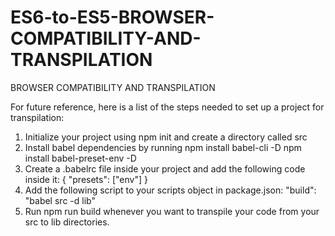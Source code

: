 # ES6-to-ES5-BROWSER-COMPATIBILITY-AND-TRANSPILATION
BROWSER COMPATIBILITY AND TRANSPILATION


For future reference, here is a list of the steps needed to set up a project for transpilation:

1. Initialize your project using npm init and create a directory called src
2. Install babel dependencies by running
      npm install babel-cli -D
      npm install babel-preset-env -D
3. Create a .babelrc file inside your project and add the following code inside it:
                {
                  "presets": ["env"]
                }
4. Add the following script to your scripts object in package.json:
      "build": "babel src -d lib"
5. Run npm run build whenever you want to transpile your code from your src to lib directories.
